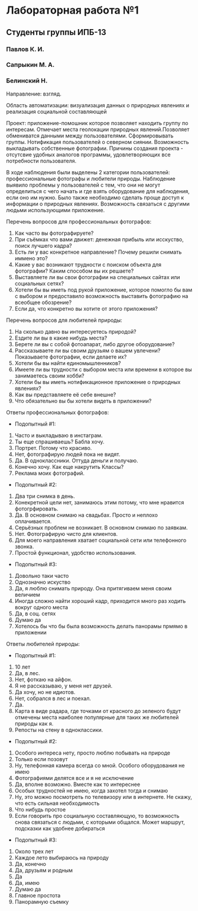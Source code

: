 # Лабораторная работа №1 #

## Студенты группы ИПБ-13

### Павлов К. И.
### Сапрыкин М. А.
### Белинский Н.

Направление: взгляд.

  Область автоматизации: визуализация данных о природных явлениях и реализация социальной составляющей

  Проект: приложение-помошник которое позволяет находить группу по интересам. Отмечает места геолокации природных явлений.Позволяет 
обмениватся данными между пользователями. Сформировывать группы. Нотификация пользователей о северном сиянии. Возможность выкладывать 
собственные фотографии.
Причины создания проекта - отсутсвие удобных аналогов программы, удовлетворяющих все потребности пользователя.

  В ходе наблюдения были выделены 2 категории пользователей: профессиональные фотографы и любители природы.
Наблюдение выявило проблемы у пользователей с тем, что они не могут определиться с чего начать и где взять оборудование для наблюдения, 
если оно им нужно. Было также необходимо сделать проще доступ к информации о природных явлениях. Возможность связаться с другими людьми использующими приложение.

Перечень вопросов для профессиональных фотографов:

1. Как часто вы фотографируете?
2. При съёмках что вами движет: денежная прибыль или исскуство, поиск лучшего кадра?
3. Есть ли у вас конкретное направление? Почему решили снимать иммено это?
4. Какие у вас возникают трудности с поиском объекта для фотографии? Каким способом вы их решаете?
5. Выставляете ли вы свои фотографии на специальных сайтах или социальных сетях?
6. Хотели бы вы иметь под рукой приложение, которое помогло бы вам с выбором и предоставило возможность выставить фотографию на всеобщее обозрение?
7. Если да, что конкретно вы хотите от этого приложения?

Перечень вопросов для любителей природы:

1. На сколько давно вы интересуетесь природой?
2. Ездите ли вы в какие нибудь места?
3. Берете ли вы с собой фотоапарат, либо другое оборудование?
4. Рассказываете ли вы своим друзьям о вашем увлечени? Показываете фотографии, если делаете их?
5. Хотели бы вы найти единомышленников?
6. Имеете ли вы трудности с выбором места или времени в которое вы занимаетесь своим хобби?
7. Хотели бы вы иметь нотификационное приложение о природных явлениях?
8. Как вы представляете её себе внешне?
9. Что обязательно вы бы хотели видеть в приложении?

Ответы профессиональных фотографов:

- Подопытный #1:

1. Часто и выкладываю в инстаграм.
2. Ты еще спрашиваешь? Бабла хочу.
3. Портрет. Потому что красиво.
4. Нет, фотографирую людей пока не видят.
5. Да. В одноклассники. Оттуда деньги и получаю.
6. Конечно хочу. Как еще накрутить Классы?
7. Реклама моих фотографий.

- Подопытный #2:

1. Два три снимка в день.
2. Конекретной цели нет, занимаюсь этим потому, что мне нравится фотогрфировать.
3. Да. В основном снимаю на свадьбах. Просто и неплохо оплачивается.
4. Серьёзных проблем не возникает. В основном снимаю по заявкам.
5. Нет. Фотографирую чисто для клиентов.
6. Для моего направления хватает социальной сети или телефонного звонка. 
7. Простой функционал, удобство использования.

- Подопытный #3:

1. Довольно таки часто 
2. Однозначно искуство
3. Да, я люблю снимать природу. Она притягиваем меня своим величием 
4. Иногда сложно найти хороший кадр, приходится много раз ходить вокруг одного места 
5. Да, в соц. сетях 
6. Думаю да 
7. Хотелось бы что бы была возможность делать панорамы прмямо в приложении 

Ответы любителей природы:

- Подопытный #1:

1. 10 лет
2. Да, в лес.
3. Нет, фоткаю на айфон.
4. Я не рассказываю, у меня нет друзей.
5. Да хочу, но не идиотов.
6. Нет, собрался в лес и поехал.
7. Да.
8. Карта в виде радара, где точками от красного до зеленого будут отмечены места наиболее популярные для таких же любителей природы как я.
9. Репосты на стену в одноклассики.

- Подопытный #2:

1. Особого интереса нету, просто люблю побывать на природе
2. Только если позовут
3. Ну, телефонная камера всегда со мной. Особого оборудования не имею
4. Фотографиями делятся все и я не исключение
5. Да, вполне возможно. Вместе как то интереснее
6. Особых трудностей не имею, когда захотел тогда и снимаю
7. Ну, это можно посмотреть по телевизору или в интернете. Не скажу, что есть сильная необходимость
8. Что нибудь простое
9. Если говорить про социальную составляющую, то возможность снова связаться с людьми, с которыми общался. Может маршрут, подсказки как удобнее добираться

- Подопытный #3:

1. Около трех лет 
2. Каждое лето выбираюсь на природу
3. Да, конечно 
4. Да, друзьям и родным
5. Да 
6. Да, имею 
7. Думаю да 
8. Главное простота 
9. Панорамную съемку
